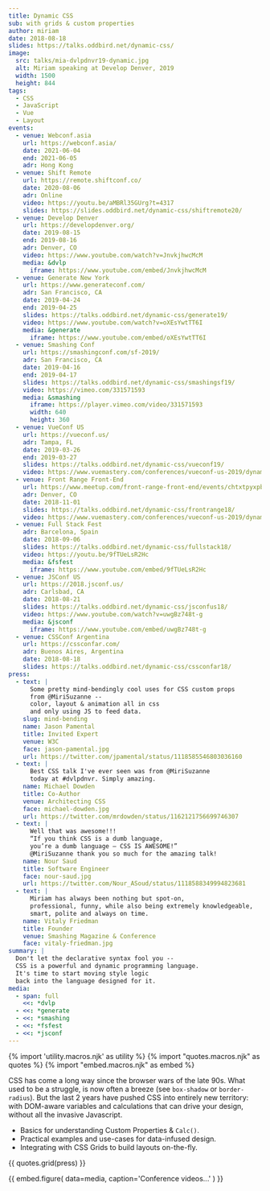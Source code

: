 ```yaml
---
title: Dynamic CSS
sub: with grids & custom properties
author: miriam
date: 2018-08-18
slides: https://talks.oddbird.net/dynamic-css/
image:
  src: talks/mia-dvlpdnvr19-dynamic.jpg
  alt: Miriam speaking at Develop Denver, 2019
  width: 1500
  height: 844
tags:
  - CSS
  - JavaScript
  - Vue
  - Layout
events:
  - venue: Webconf.asia
    url: https://webconf.asia/
    date: 2021-06-04
    end: 2021-06-05
    adr: Hong Kong
  - venue: Shift Remote
    url: https://remote.shiftconf.co/
    date: 2020-08-06
    adr: Online
    video: https://youtu.be/aMBRl35GUrg?t=4317
    slides: https://slides.oddbird.net/dynamic-css/shiftremote20/
  - venue: Develop Denver
    url: https://developdenver.org/
    date: 2019-08-15
    end: 2019-08-16
    adr: Denver, CO
    video: https://www.youtube.com/watch?v=JnvkjhwcMcM
    media: &dvlp
      iframe: https://www.youtube.com/embed/JnvkjhwcMcM
  - venue: Generate New York
    url: https://www.generateconf.com/
    adr: San Francisco, CA
    date: 2019-04-24
    end: 2019-04-25
    slides: https://talks.oddbird.net/dynamic-css/generate19/
    video: https://www.youtube.com/watch?v=oXEsYwtTT6I
    media: &generate
      iframe: https://www.youtube.com/embed/oXEsYwtTT6I
  - venue: Smashing Conf
    url: https://smashingconf.com/sf-2019/
    adr: San Francisco, CA
    date: 2019-04-16
    end: 2019-04-17
    slides: https://talks.oddbird.net/dynamic-css/smashingsf19/
    video: https://vimeo.com/331571593
    media: &smashing
      iframe: https://player.vimeo.com/video/331571593
      width: 640
      height: 360
  - venue: VueConf US
    url: https://vueconf.us/
    adr: Tampa, FL
    date: 2019-03-26
    end: 2019-03-27
    slides: https://talks.oddbird.net/dynamic-css/vueconf19/
    video: https://www.vuemastery.com/conferences/vueconf-us-2019/dynamic-css-with-vue/
  - venue: Front Range Front-End
    url: https://www.meetup.com/front-range-front-end/events/chtxtpyxpbcb/
    adr: Denver, CO
    date: 2018-11-01
    slides: https://talks.oddbird.net/dynamic-css/frontrange18/
    video: https://www.vuemastery.com/conferences/vueconf-us-2019/dynamic-css-with-vue/
  - venue: Full Stack Fest
    adr: Barcelona, Spain
    date: 2018-09-06
    slides: https://talks.oddbird.net/dynamic-css/fullstack18/
    video: https://youtu.be/9fTUeLsR2Hc
    media: &fsfest
      iframe: https://www.youtube.com/embed/9fTUeLsR2Hc
  - venue: JSConf US
    url: https://2018.jsconf.us/
    adr: Carlsbad, CA
    date: 2018-08-21
    slides: https://talks.oddbird.net/dynamic-css/jsconfus18/
    video: https://www.youtube.com/watch?v=uwgBz748t-g
    media: &jsconf
      iframe: https://www.youtube.com/embed/uwgBz748t-g
  - venue: CSSConf Argentina
    url: https://cssconfar.com/
    adr: Buenos Aires, Argentina
    date: 2018-08-18
    slides: https://talks.oddbird.net/dynamic-css/cssconfar18/
press:
  - text: |
      Some pretty mind-bendingly cool uses for CSS custom props
      from @MiriSuzanne --
      color, layout & animation all in css
      and only using JS to feed data.
    slug: mind-bending
    name: Jason Pamental
    title: Invited Expert
    venue: W3C
    face: jason-pamental.jpg
    url: https://twitter.com/jpamental/status/1118585546803036160
  - text: |
      Best CSS talk I've ever seen was from @MiriSuzanne
      today at #dvlpdnvr. Simply amazing.
    name: Michael Dowden
    title: Co-Author
    venue: Architecting CSS
    face: michael-dowden.jpg
    url: https://twitter.com/mrdowden/status/1162121756699746307
  - text: |
      Well that was awesome!!!
      “If you think CSS is a dumb language,
      you’re a dumb language – CSS IS AWESOME!”
      @MiriSuzanne thank you so much for the amazing talk!
    name: Nour Saud
    title: Software Engineer
    face: nour-saud.jpg
    url: https://twitter.com/Nour_ASoud/status/1118588349994823681
  - text: |
      Miriam has always been nothing but spot-on,
      professional, funny, while also being extremely knowledgeable,
      smart, polite and always on time.
    name: Vitaly Friedman
    title: Founder
    venue: Smashing Magazine & Conference
    face: vitaly-friedman.jpg
summary: |
  Don't let the declarative syntax fool you --
  CSS is a powerful and dynamic programming language.
  It's time to start moving style logic
  back into the language designed for it.
media:
  - span: full
    <<: *dvlp
  - <<: *generate
  - <<: *smashing
  - <<: *fsfest
  - <<: *jsconf
---
```


{% import 'utility.macros.njk' as utility %}
{% import "quotes.macros.njk" as quotes %}
{% import "embed.macros.njk" as embed %}

CSS has come a long way since the browser wars of the late 90s.
What used to be a struggle,
is now often a breeze (see `box-shadow` or `border-radius`).
But the last 2 years have pushed CSS into entirely new territory:
with DOM-aware variables
and calculations that can drive your design,
without all the invasive Javascript.

- Basics for understanding Custom Properties & `Calc()`.
- Practical examples and use-cases for data-infused design.
- Integrating with CSS Grids to build layouts on-the-fly.

{{ quotes.grid(press) }}

{{ embed.figure(
  data=media,
  caption='Conference videos...'
) }}
